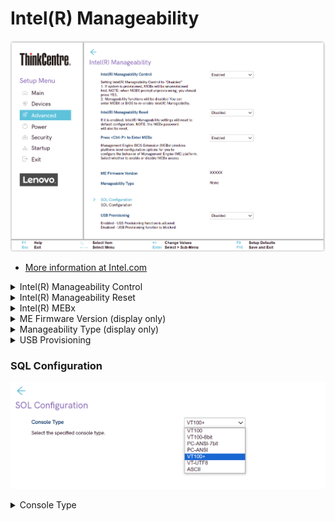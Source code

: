 # Intel(R) Manageability #

![](./img/tc_intel_r_manageability.png)

 - [More information at Intel.com](https://software.intel.com/sites/manageability/AMT_Implementation_and_Reference_Guide/default.htm)

<details><summary>Intel(R) Manageability Control</summary>

Options:

1. **Enabled** - Default.
2. Disabled.

Setting Intel(R) Manageability Control to "Disabled":

1. If system is provisioned, MEBx will be unprovisioned first.

  ?>When MEBX prompt unprovisioning, you should press YES.

2. Manageability functions will be disabled
You can enter BIOS to re-enable Intel(R) Manageability.

  ?>When changing the setting from “Enabled” to “Disabled”, after saving and exiting SETUP, need to unplug the AC power cord and plug it in again.

</details>

<details><summary>Intel(R) Manageability Reset</summary>

Return Intel(R) Manageability settings to default configuration.

Options:

1. **Enabled** - Default.
2. Disabled.

!> the MEBx password will also be reset.


</details>

<details><summary>Intel(R) MEBx </summary>

Press `Enter` to enter Intel (R) MEBx (Management Engine BIOS Extension).

 - [More information at Intel.com](https://www.intel.com/content/www/us/en/support/articles/000020917/software/manageability-products.html)

</details>


<details><summary>ME Firmware Version (display only)</summary>

Displays the firmware version.

</details>

<details><summary>Manageability Type (display only)</summary>

Displays the manageability type.

</details>

<details><summary>USB Provisioning</summary>

Options:

1.  **Enabled** - Default.
2.  Disabled - disables USB provisioning.

| WMI Setting name | Values | Locked by SVP |
|:---|:---|:---|
| USBProvisioning | Disabled, Enabled | yes |


</details>

### SQL Configuration ###

![](./img/tc_sql_configuration.png)

<details><summary>Console Type</summary>

Options:
1. VT100.
1. VT100-8bit.
1. PC-ANSI-7bit.
1. PC-ANSI.
1. **VT100+** - Default.
1. VT-UTF8.
1. ANSCII.

</details>